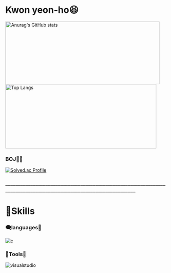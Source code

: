 # Kwon yeon-ho😆

<a href="https://github.com/Kwonyeonho/github-readme-stats">
  <img src="https://github-readme-stats.vercel.app/api?username=Kwonyeonho&show_icons=true" alt="Anurag's GitHub stats" width="480" height="195">
</a>
<a href="https://github.com/Kwonyeonho/github-readme-stats">
  <img src="https://github-readme-stats.vercel.app/api/top-langs/?username=Kwonyeonho&layout=compact" alt="Top Langs" width="470" height="200">
</a>

### BOJ👨‍💻

 <div align='left'>
<a href="https://solved.ac/gyh040409/">
  <img src="http://mazassumnida.wtf/api/mini/generate_badge?boj=gyh040409" alt="Solved.ac Profile">
</a>
   
### ____________________________________________________________________________________________________________________
# 💪Skills
### 🗨️languages💬
![c](https://img.shields.io/badge/c-A8B9CC.svg?&style=for-the-badge&logo=c&logoColor=white)
### 🔧Tools🔧
![visualstudio](https://img.shields.io/badge/visualstudio-5C2D91.svg?&style=for-the-badge&logo=visualstudio&logoColor=white)
